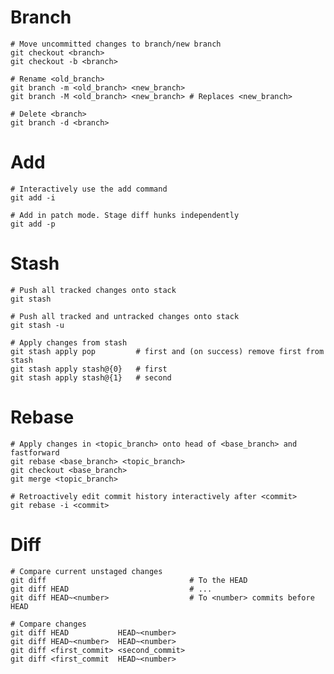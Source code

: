 
# Branch

    # Move uncommitted changes to branch/new branch
    git checkout <branch>
    git checkout -b <branch>

    # Rename <old_branch>
    git branch -m <old_branch> <new_branch>
    git branch -M <old_branch> <new_branch> # Replaces <new_branch>

    # Delete <branch>
    git branch -d <branch>

# Add

    # Interactively use the add command
    git add -i

    # Add in patch mode. Stage diff hunks independently
    git add -p

# Stash

    # Push all tracked changes onto stack
    git stash

    # Push all tracked and untracked changes onto stack
    git stash -u

    # Apply changes from stash
    git stash apply pop         # first and (on success) remove first from stash
    git stash apply stash@{0}   # first
    git stash apply stash@{1}   # second

# Rebase

    # Apply changes in <topic_branch> onto head of <base_branch> and fastforward
    git rebase <base_branch> <topic_branch>
    git checkout <base_branch>
    git merge <topic_branch>

    # Retroactively edit commit history interactively after <commit>
    git rebase -i <commit>

# Diff
    
    # Compare current unstaged changes
    git diff                                # To the HEAD
    git diff HEAD                           # ...
    git diff HEAD~<number>                  # To <number> commits before HEAD

    # Compare changes
    git diff HEAD           HEAD~<number>   
    git diff HEAD~<number>  HEAD~<number>
    git diff <first_commit> <second_commit>
    git diff <first_commit  HEAD~<number>
